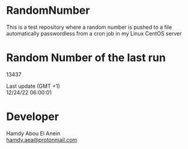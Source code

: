 # RandomNumber    
This is a test repository where a random number is pushed to a file automatically passwordless from a cron job in my Linux CentOS server    
# Random Number of the last run   
13437
      
Last update (GMT +1)    
12/24/22 06:00:01
# Developer    
Hamdy Abou El Anein   
hamdy.aea@protonmail.com
